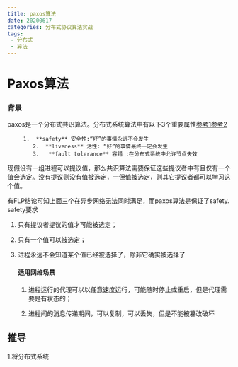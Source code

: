 ```yaml
---
title: paxos算法
date: 20200617
categories: 分布式协议算法实战
tags: 
 - 分布式
 - 算法
---
```


# Paxos算法

### 背景

  paxos是一个分布式共识算法。分布式系统算法中有以下3个重要属性[参考1](https://lrita.github.io/2018/10/23/safety-and-liveness-in-distributed/)[参考2](https://www-stg.stellar.org/cn/blog/safety_liveness_and_fault_tolerance_consensus_choice/)

         1.  **safety** 安全性:“坏”的事情永远不会发生
            2.  **liveness** 活性: “好”的事情最终一定会发生
            3.   **fault tolerance** 容错 :在分布式系统中允许节点失效  

   现假设有一组进程可以提议值，那么共识算法需要保证这些提议者中有且仅有一个值会选定。没有提议则没有值被选定，一但值被选定，则其它提议者都可以学习这个值。

   有FLP结论可知上面三个在异步网络无法同时满足，而paxos算法是保证了safety. safety要求

   1. 只有提议者提议的值才可能被选定；

   2. 只有一个值可以被选定；

   3. 进程永远不会知道某个值已经被选择了，除非它确实被选择了

      #### 适用网络场景

      1. 进程运行的代理可以以任意速度运行，可能随时停止或重启，但是代理需要是有状态的；

      2. 进程间的消息传递期间，可以复制，可以丢失，但是不能被篡改破坏

      

## 推导

1.将分布式系统

  

